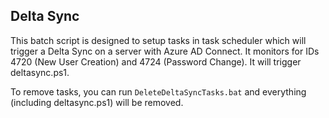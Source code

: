 ## Delta Sync

This batch script is designed to setup tasks in task scheduler which will trigger a Delta Sync on a server with Azure AD Connect. It monitors for IDs 4720 (New User Creation) and 4724 (Password Change). It will trigger deltasync.ps1.

To remove tasks, you can run ```DeleteDeltaSyncTasks.bat``` and everything (including deltasync.ps1) will be removed.
